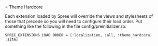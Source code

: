 = Theme Hardcore

Each extension loaded by Spree will override the views and stylesheets of those that precede so you will need to configure their load order. Put something like the following in the file config/preinitializer.rb:

    SPREE_EXTENSIONS_LOAD_ORDER = [:localization, :all, :theme_hardcore, :site]
